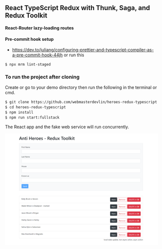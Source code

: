 ## React TypeScript Redux with Thunk, Saga, and Redux Toolkit

#### React-Router lazy-loading routes

#### Pre-commit hook setup

- https://dev.to/juliang/configuring-prettier-and-typescript-compiler-as-a-pre-commit-hook-44jh
  or run this

```sh
$ npx mrm lint-staged
```

### To run the project after cloning

Create or go to your demo directory then run the following in the terminal or cmd.

```sh
$ git clone https://github.com/webmasterdevlin/heroes-redux-typescript.git
$ cd heroes-redux-typescript
$ npm install
$ npm run start:fullstack
```

The React app and the fake web service will run concurrently.

![screenshot](./screenshot.png)
